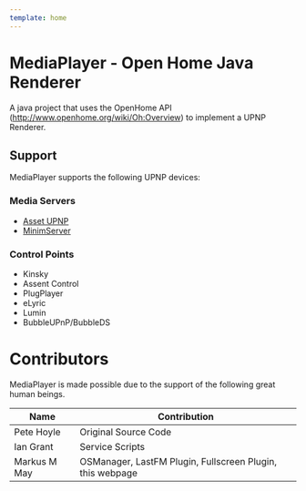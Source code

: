 ```yaml
---
template: home
---
```


# MediaPlayer - Open Home Java Renderer

A java project that uses the OpenHome API (http://www.openhome.org/wiki/Oh:Overview) to implement a UPNP Renderer.

## Support

MediaPlayer supports the following UPNP devices:

### Media Servers

* [Asset UPNP](http://www.dbpoweramp.com/asset-upnp-dlna.htm)
* [MinimServer](http://minimserver.com/)

### Control Points

* Kinsky
* Assent Control
* PlugPlayer
* eLyric
* Lumin
* BubbleUPnP/BubbleDS

# Contributors

MediaPlayer is made possible due to the support of the following great human beings.

<div class="table-responsive">
  <table class="table table-striped table-condensed">
    <thead>
      <tr>
        <th>Name</th>
        <th>Contribution</th>
      </tr>
    </thead>
    <tbody>
      <tr>
        <td>Pete Hoyle</td>
        <td>Original Source Code</td>
      </tr>
      <tr>
        <td>Ian Grant</td>
        <td>Service Scripts</td>
      </tr>
      <tr>
        <td>Markus M May</td>
        <td>OSManager, LastFM Plugin, Fullscreen Plugin, this webpage</td>
      </tr>
    </tbody>
  </table>
</div>
